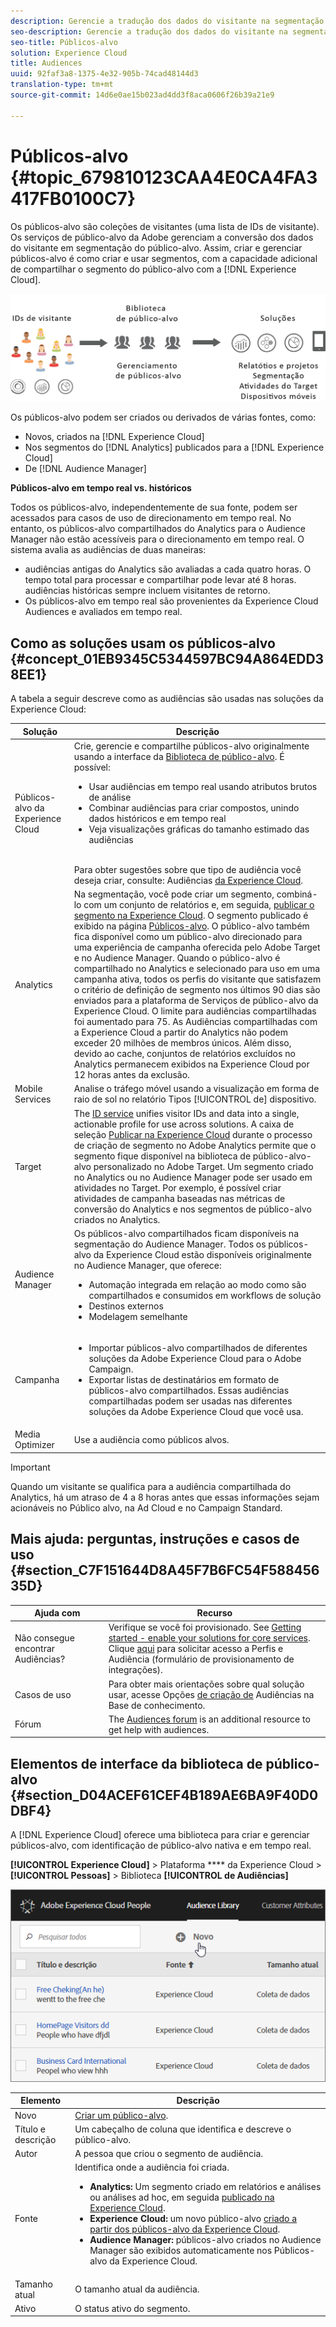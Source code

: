```yaml
---
description: Gerencie a tradução dos dados do visitante na segmentação do público-alvo.
seo-description: Gerencie a tradução dos dados do visitante na segmentação do público-alvo.
seo-title: Públicos-alvo
solution: Experience Cloud
title: Audiences
uuid: 92faf3a8-1375-4e32-905b-74cad48144d3
translation-type: tm+mt
source-git-commit: 14d6e0ae15b023ad4dd3f8aca0606f26b39a21e9

---
```



# Públicos-alvo {#topic_679810123CAA4E0CA4FA3417FB0100C7}

Os públicos-alvo são coleções de visitantes (uma lista de IDs de visitante). Os serviços de público-alvo da Adobe gerenciam a conversão dos dados do visitante em segmentação do público-alvo. Assim, criar e gerenciar públicos-alvo é como criar e usar segmentos, com a capacidade adicional de compartilhar o segmento do público-alvo com a [!DNL Experience Cloud].

![](assets/audiences.png)

Os públicos-alvo podem ser criados ou derivados de várias fontes, como:

* Novos, criados na [!DNL Experience Cloud]
* Nos segmentos do [!DNL Analytics] publicados para a [!DNL Experience Cloud]
* De [!DNL Audience Manager]

**Públicos-alvo em tempo real vs. históricos**

Todos os públicos-alvo, independentemente de sua fonte, podem ser acessados para casos de uso de direcionamento em tempo real. No entanto, os públicos-alvo compartilhados do Analytics para o Audience Manager não estão acessíveis para o direcionamento em tempo real. O sistema avalia as audiências de duas maneiras:

* audiências antigas do Analytics são avaliadas a cada quatro horas. O tempo total para processar e compartilhar pode levar até 8 horas.  audiências históricas sempre incluem visitantes de retorno.
* Os públicos-alvo em tempo real são provenientes da Experience Cloud Audiences e avaliados em tempo real.

## Como as soluções usam os públicos-alvo {#concept_01EB9345C5344597BC94A864EDD38EE1}

A tabela a seguir descreve como as audiências são usadas nas soluções da Experience Cloud:

| Solução | Descrição |
|--- |--- |
| Públicos-alvo da Experience Cloud | Crie, gerencie e compartilhe públicos-alvo originalmente usando a interface da [Biblioteca de público-alvo](../audience-library/audience-library.md). É possível:<ul><li>Usar audiências em tempo real usando atributos brutos de análise</li><li>Combinar audiências para criar compostos, unindo dados históricos e em tempo real</li><li>Veja visualizações gráficas do tamanho estimado das audiências</li></ul><br>Para obter sugestões sobre que tipo de audiência você deseja criar, consulte: Audiências [da Experience Cloud](https://helpx.adobe.com/marketing-cloud-core/kb/People/Audience-Creation-Options.html). |
| Analytics | Na segmentação, você pode criar um segmento, combiná-lo com um conjunto de relatórios e, em seguida, [publicar o segmento na Experience Cloud](../audience-library/audience-library.md). O segmento publicado é exibido na página [Públicos-alvo](../audience-library/audience-library.md). O público-alvo também fica disponível como um público-alvo direcionado para uma experiência de campanha oferecida pelo Adobe Target e no Audience Manager.   Quando o público-alvo é compartilhado no Analytics e selecionado para uso em uma campanha ativa, todos os perfis do visitante que satisfazem o critério de definição de segmento nos últimos 90 dias são enviados para a plataforma de Serviços de público-alvo da Experience Cloud.   O limite para audiências compartilhadas foi aumentado para 75.  As Audiências compartilhadas com a Experience Cloud a partir do Analytics não podem exceder 20 milhões de membros únicos. Além disso, devido ao cache, conjuntos de relatórios excluídos no Analytics permanecem exibidos na Experience Cloud por 12 horas antes da exclusão. |
| Mobile Services | Analise o tráfego móvel usando a visualização em forma de raio de sol no relatório Tipos [!UICONTROL de] dispositivo. |
| Target | The [ID service](https://docs.adobe.com/content/help/en/id-service/using/home.html) unifies visitor IDs and data into a single, actionable profile for use across solutions. A caixa de seleção [Publicar na Experience Cloud](../audience-library/audience-library.md) durante o processo de criação de segmento no Adobe Analytics permite que o segmento fique disponível na biblioteca de público-alvo-alvo personalizado no Adobe Target. Um segmento criado no Analytics ou no Audience Manager pode ser usado em atividades no Target.  Por exemplo, é possível criar atividades de campanha baseadas nas métricas de conversão do Analytics e nos segmentos de público-alvo criados no Analytics. |
| Audience Manager | Os públicos-alvo compartilhados ficam disponíveis na segmentação do Audience Manager. Todos os públicos-alvo da Experience Cloud estão disponíveis originalmente no Audience Manager, que oferece:<ul><li>Automação integrada em relação ao modo como são compartilhados e consumidos em workflows de solução</li><li>Destinos externos</li><li>Modelagem semelhante</li></ul> |
| Campanha | <ul><li>Importar públicos-alvo compartilhados de diferentes soluções da Adobe Experience Cloud para o Adobe Campaign.</li><li>Exportar listas de destinatários em formato de públicos-alvo compartilhados. Essas audiências compartilhadas podem ser usadas nas diferentes soluções da Adobe Experience Cloud que você usa.</li></ul> |
| Media Optimizer | Use a audiência como públicos alvos. |

>[!IMPORTANT]
>
>Quando um visitante se qualifica para a audiência compartilhada do Analytics, há um atraso de 4 a 8 horas antes que essas informações sejam acionáveis no Público alvo, na Ad Cloud e no Campaign Standard.

## Mais ajuda: perguntas, instruções e casos de uso {#section_C7F151644D8A45F7B6FC54F58845635D}

| Ajuda com | Recurso |
|--- |--- |
| Não consegue encontrar Audiências? | Verifique se você foi provisionado. See [Getting started - enable your solutions for core services](../core-services/core-services.md).<br>Clique [aqui](https://www.adobe.com/go/audiences) para solicitar acesso a Perfis e Audiência (formulário de provisionamento de integrações). |
| Casos de uso | Para obter mais orientações sobre qual solução usar, acesse Opções [de criação de](https://helpx.adobe.com/marketing-cloud-core/kb/People/Audience-Creation-Options.html) Audiências na Base de conhecimento. |
| Fórum | The [Audiences forum](https://forums.adobe.com/community/experience-cloud/platform/core-services/people-service/audiences) is an additional resource to get help with audiences. |

## Elementos de interface da biblioteca de público-alvo {#section_D04ACEF61CEF4B189AE6BA9F40D0DBF4}

A [!DNL Experience Cloud] oferece uma biblioteca para criar e gerenciar públicos-alvo, com identificação de público-alvo nativa e em tempo real.

**[!UICONTROL Experience Cloud]** > Plataforma **** da Experience Cloud > **[!UICONTROL Pessoas]** > Biblioteca **[!UICONTROL de Audiências]**

![](assets/audience_library.png)

| Elemento | Descrição |
|--- |--- |
| Novo | [Criar um público-alvo](../audience-library/audience-library.md). |
| Título e descrição | Um cabeçalho de coluna que identifica e descreve o público-alvo. |
| Autor | A pessoa que criou o segmento de audiência. |
| Fonte | Identifica onde a audiência foi criada.<ul><li>**Analytics:** Um segmento criado em relatórios e análises ou análises ad hoc, em seguida [publicado na Experience Cloud](../audience-library/audience-library.md).</li><li>**Experience Cloud:** um novo público-alvo [criado a partir dos públicos-alvo da Experience Cloud](../audience-library/audience-library.md).</li><li>**Audience Manager:** públicos-alvo criados no Audience Manager são exibidos automaticamente nos Públicos-alvo da Experience Cloud.</li></ul> |
| Tamanho atual | O tamanho atual da audiência. |
| Ativo | O status ativo do segmento. |
